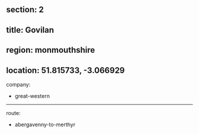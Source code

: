 section: 2
----
title: Govilan
----
region: monmouthshire
----
location: 51.815733, -3.066929
----
company:
- great-western
----
route:
- abergavenny-to-merthyr

